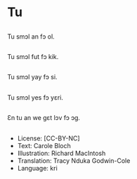 # Tu

##
Tu smɔl an fɔ ol.

##
Tu smɔl fut fɔ kik.

##
Tu smɔl yay fɔ si.

##
Tu smɔl yes fɔ yɛri.

##
Ɛn tu an we gɛt lɔv fɔ ɔg.

##
* License: [CC-BY-NC]
* Text: Carole Bloch
* Illustration: Richard MacIntosh
* Translation: Tracy Nduka Godwin-Cole
* Language: kri
